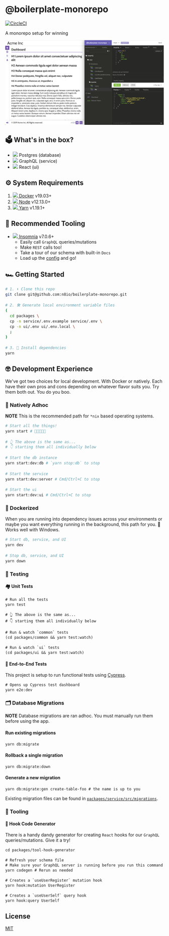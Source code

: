 # @boilerplate-monorepo

[![CircleCI](https://circleci.com/gh/n8io/boilerplate-monorepo/tree/master.svg?style=svg)](https://circleci.com/gh/n8io/boilerplate-monorepo/tree/master)

A monorepo setup for winning

<img src="screenshot.png"/>

## 🗳️ What's in the box?

- <img src="https://www.google.com/s2/favicons?domain=postgresql.org"/> Postgres (database)
- <img src="https://www.google.com/s2/favicons?domain=graphql.org"/> GraphQL (service)
- <img src="https://www.google.com/s2/favicons?domain=reactjs.org"/> React (ui)

## ⚙️ System Requirements

1. <a href="https://docker.com"><img src="https://www.google.com/s2/favicons?domain=docker.com"/> Docker</a> v19.03+
2. <a href="https://nodejs.org"><img src="https://www.google.com/s2/favicons?domain=nodejs.org"/> Node</a> v12.13.0+
3. <a href="https://yarnpkg.com"><img src="https://www.google.com/s2/favicons?domain=yarnpkg.com"/> Yarn</a> v1.19.1+

## 🍔 Recommended Tooling

- <a href="https://insomnia.rest"><img src="https://www.google.com/s2/favicons?domain=insomnia.rest"/> Insomnia</a> v7.0.6+
  - Easily call `GraphQL` queries/mutations
  - Make `REST` calls too!
  - Take a tour of our schema with built-in `Docs`
  - Load up the [config](packages/service/insomnia/config.yaml) and go!

## 🏎 Getting Started

```bash
# 1. ⬇️ Clone this repo
git clone git@github.com:n8io/boilerplate-monorepo.git

# 2. 🛠️ Generate local environment variable files
(
  cd packages \
  cp -n service/.env.example service/.env \
  cp -n ui/.env ui/.env.local \
  ;
)

# 3. 🌱 Install dependencies
yarn
```

## 🤓 Development Experience

We've got two choices for local development. With Docker or natively. Each have their own pros and cons depending on whatever flavor suits you. Try them both out. You do you boo.

### 🍕 Natively Adhoc

**NOTE** This is the recommended path for `*nix` based operating systems.

```bash
# Start all the things!
yarn start # 👏🤜🤛🍾🥳

# 👆 The above is the same as...
# 👇 starting them all individually below

# Start the db instance
yarn start:dev:db # `yarn stop:db` to stop

# Start the service
yarn start:dev:server # Cmd/Ctrl+C to stop

# Start the ui
yarn start:dev:ui # Cmd/Ctrl+C to stop
```

### 🐳 Dockerized

When you are running into dependency issues across your environments or maybe you want everything running in the background, this path for you. 🍷 Works well with Windows.

```bash
# Start db, service, and UI
yarn dev

# Stop db, service, and UI
yarn down
```

### 🧪 Testing

#### 🏘️ Unit Tests

```shell
# Run all the tests
yarn test

# 👆 The above is the same as...
# 👇 starting them all individually below

# Run & watch `common` tests
(cd packages/common && yarn test:watch)

# Run & watch `ui` tests
(cd packages/ui && yarn test:watch)
```

#### 🌲 End-to-End Tests

This project is setup to run functional tests using [Cypress](https://www.cypress.io).

```shell
# Opens up Cypress test dashboard
yarn e2e:dev
```

### 🗂 Database Migrations

**NOTE** Database migrations are ran adhoc. You must manually run them before using the app.

#### Run existing migrations

```shell
yarn db:migrate
```

#### Rollback a single migration

```shell
yarn db:migrate:down
```

#### Generate a new migration

```shell
yarn db:migrate:gen create-table-foo # the name is up to you
```

Existing migration files can be found in [`packages/service/src/migrations`](packages/service/src/migrations).

### 🧰 Tooling

#### 🎣 Hook Code Generator

There is a handy dandy generator for creating `React` hooks for our `GraphQL` queries/mutations. Give it a try!

```shell
cd packages/tool-hook-generator

# Refresh your schema file
# Make sure your GraphQL server is running before you run this command
yarn codegen # Rerun as needed

# Creates a `useUserRegister` mutation hook
yarn hook:mutation UserRegister

# Creates a `useUserSelf` query hook
yarn hook:query UserSelf
```

## License

[MIT](https://choosealicense.com/licenses/mit/)
